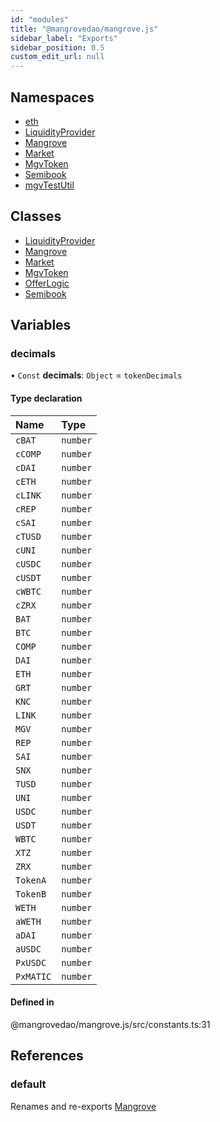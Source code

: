 ```yaml
---
id: "modules"
title: "@mangrovedao/mangrove.js"
sidebar_label: "Exports"
sidebar_position: 0.5
custom_edit_url: null
---
```


## Namespaces

- [eth](namespaces/eth.md)
- [LiquidityProvider](namespaces/LiquidityProvider-1.md)
- [Mangrove](namespaces/Mangrove-1.md)
- [Market](namespaces/Market-1.md)
- [MgvToken](namespaces/MgvToken-1.md)
- [Semibook](namespaces/Semibook-1.md)
- [mgvTestUtil](namespaces/mgvTestUtil.md)

## Classes

- [LiquidityProvider](classes/LiquidityProvider.md)
- [Mangrove](classes/Mangrove.md)
- [Market](classes/Market.md)
- [MgvToken](classes/MgvToken.md)
- [OfferLogic](classes/OfferLogic.md)
- [Semibook](classes/Semibook.md)

## Variables

### <a id="decimals" name="decimals"></a> decimals

• `Const` **decimals**: `Object` = `tokenDecimals`

#### Type declaration

| Name | Type |
| :------ | :------ |
| `cBAT` | `number` |
| `cCOMP` | `number` |
| `cDAI` | `number` |
| `cETH` | `number` |
| `cLINK` | `number` |
| `cREP` | `number` |
| `cSAI` | `number` |
| `cTUSD` | `number` |
| `cUNI` | `number` |
| `cUSDC` | `number` |
| `cUSDT` | `number` |
| `cWBTC` | `number` |
| `cZRX` | `number` |
| `BAT` | `number` |
| `BTC` | `number` |
| `COMP` | `number` |
| `DAI` | `number` |
| `ETH` | `number` |
| `GRT` | `number` |
| `KNC` | `number` |
| `LINK` | `number` |
| `MGV` | `number` |
| `REP` | `number` |
| `SAI` | `number` |
| `SNX` | `number` |
| `TUSD` | `number` |
| `UNI` | `number` |
| `USDC` | `number` |
| `USDT` | `number` |
| `WBTC` | `number` |
| `XTZ` | `number` |
| `ZRX` | `number` |
| `TokenA` | `number` |
| `TokenB` | `number` |
| `WETH` | `number` |
| `aWETH` | `number` |
| `aDAI` | `number` |
| `aUSDC` | `number` |
| `PxUSDC` | `number` |
| `PxMATIC` | `number` |

#### Defined in

@mangrovedao/mangrove.js/src/constants.ts:31

## References

### <a id="default" name="default"></a> default

Renames and re-exports [Mangrove](classes/Mangrove.md)
